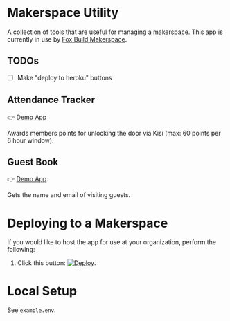 # Makerspace Utility

A collection of tools that are useful for managing a makerspace. This app is currently in use by [Fox.Build Makerspace](https://fox.build/).

## TODOs

 - [ ] Make "deploy to heroku" buttons

## Attendance Tracker

:point_right: [Demo App](https://xp-system.herokuapp.com/)

Awards members points for unlocking the door via Kisi (max: 60 points per 6 hour window).

## Guest Book

:point_right: [Demo App](https://xp-system.herokuapp.com/guest_book_entries/new).

Gets the name and email of visiting guests.

# Deploying to a Makerspace

 If you would like to host the app for use at your organization, perform the following:

1. Click this button: [![Deploy](https://www.herokucdn.com/deploy/button.svg)](https://heroku.com/deploy).

# Local Setup

See `example.env`.
